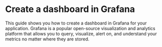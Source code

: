 # Create a dashboard in Grafana

This guide shows you how to create a dashboard in Grafana for your application. Grafana is a popular open-source visualization and analytics platform that allows you to query, visualize, alert on, and understand your metrics no matter where they are stored.

